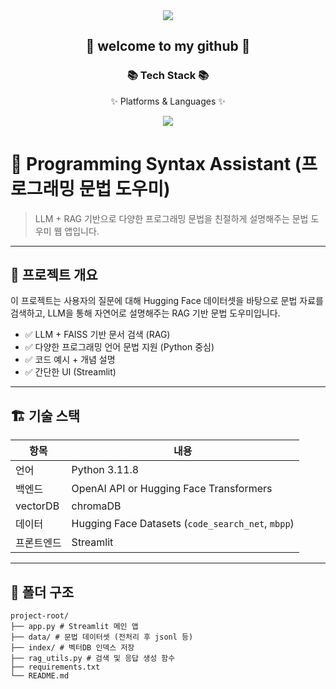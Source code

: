<div align=center>
<img src="https://capsule-render.vercel.app/api?type=waving&color=auto&height=200&section=header&text=first_project&fontSize=90" />
</div>
	<div align=center>
		<h2>🌱 welcome to my github 🌱</h2>
		<h3>📚 Tech Stack 📚</h3>
		<p>✨ Platforms & Languages ✨</p>
	</div>

<div align="center">
	<img src="https://img.shields.io/badge/python-007396?style=flat&logo=python&logoColor=white" />
</div>

# 🧠 Programming Syntax Assistant (프로그래밍 문법 도우미)

> LLM + RAG 기반으로 다양한 프로그래밍 문법을 친절하게 설명해주는 문법 도우미 웹 앱입니다.

---

## 📌 프로젝트 개요

이 프로젝트는 사용자의 질문에 대해 Hugging Face 데이터셋을 바탕으로 문법 자료를 검색하고, LLM을 통해 자연어로 설명해주는 RAG 기반 문법 도우미입니다.

- ✅ LLM + FAISS 기반 문서 검색 (RAG)
- ✅ 다양한 프로그래밍 언어 문법 지원 (Python 중심)
- ✅ 코드 예시 + 개념 설명
- ✅ 간단한 UI (Streamlit)

---

## 🏗️ 기술 스택

| 항목       | 내용 |
|------------|------|
| 언어       | Python 3.11.8 |
| 백엔드     | OpenAI API or Hugging Face Transformers |
| vectorDB  | chromaDB |
| 데이터     | Hugging Face Datasets (`code_search_net`, `mbpp`) |
| 프론트엔드 | Streamlit |

---

## 📁 폴더 구조

```
project-root/
├── app.py # Streamlit 메인 앱
├── data/ # 문법 데이터셋 (전처리 후 jsonl 등)
├── index/ # 벡터DB 인덱스 저장
├── rag_utils.py # 검색 및 응답 생성 함수
├── requirements.txt
└── README.md
```
